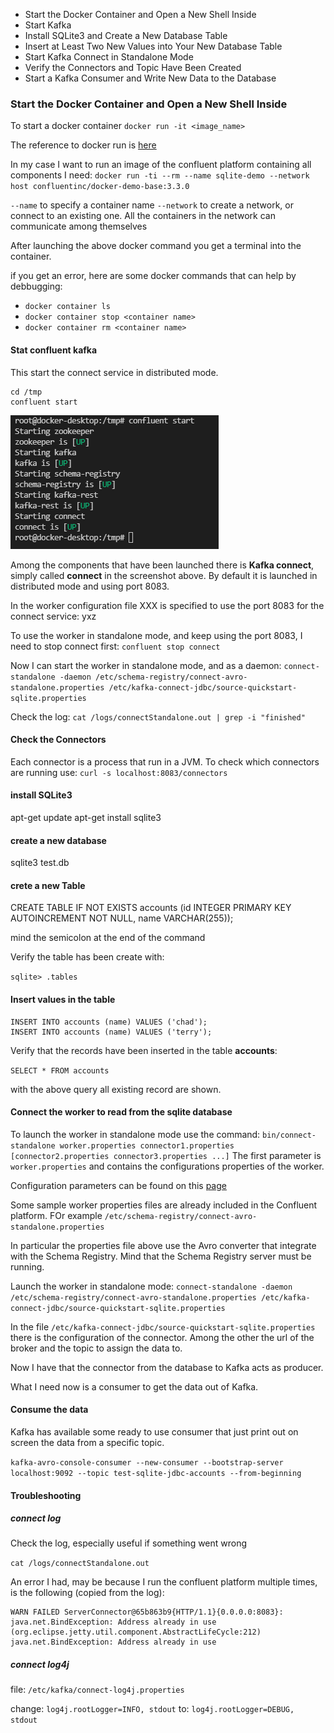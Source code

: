 - Start the Docker Container and Open a New Shell Inside
- Start Kafka
- Install SQLite3 and Create a New Database Table
- Insert at Least Two New Values into Your New Database Table
- Start Kafka Connect in Standalone Mode
- Verify the Connectors and Topic Have Been Created
- Start a Kafka Consumer and Write New Data to the Database



### Start the Docker Container and Open a New Shell Inside

To start a docker container
`docker run -it <image_name>`

The reference to docker run is [here](https://docs.docker.com/engine/reference/run/)

In my case I want to run an image of the confluent platform containing all components I need:
`docker run -ti --rm --name sqlite-demo --network host confluentinc/docker-demo-base:3.3.0`

`--name` to specify a container name
`--network` to create a network, or connect to an existing one. All the containers in the network can communicate among themselves

After launching the above docker command you get a terminal into the container.

if you get an error, here are some docker commands that can help by debbugging:
- `docker container ls`
- `docker container stop <container name>`
- `docker container rm <container name>`


#### Stat confluent kafka

This start the connect service in distributed mode. 

```
cd /tmp
confluent start
```
![start confluent kafka platform](pics\starting-kafka.png)

Among the components that have been launched there is **Kafka connect**, simply called **connect** in the screenshot above. By default it is launched in distributed mode and using port 8083.

In the worker configuration file XXX is specified to use the port 8083 for the connect service:
yxz

To use the worker in standalone mode, and keep using the port 8083, I need to stop connect first:
`confluent stop connect`

Now I can start the worker in standalone mode, and as a daemon:
`connect-standalone -daemon /etc/schema-registry/connect-avro-standalone.properties /etc/kafka-connect-jdbc/source-quickstart-sqlite.properties`

Check the log:
`cat /logs/connectStandalone.out | grep -i "finished"`

#### Check the Connectors

Each connector is a process that run in a JVM. To check which connectors are running use:
`curl -s localhost:8083/connectors`



#### install SQLite3 

apt-get update
apt-get install sqlite3

#### create a new database

sqlite3 test.db

#### crete a new Table

CREATE TABLE IF NOT EXISTS accounts (id INTEGER PRIMARY KEY AUTOINCREMENT NOT NULL, name VARCHAR(255));

mind the semicolon at the end of the command

Verify the table has been create with:

`sqlite> .tables`

#### Insert values in the table


```
INSERT INTO accounts (name) VALUES ('chad');
INSERT INTO accounts (name) VALUES ('terry');
```

Verify that the records have been inserted in the table **accounts**:

`SELECT * FROM accounts`

with the above query all existing record are shown.


#### Connect the worker to read from the sqlite database

To launch the worker in standalone mode use the command:
`bin/connect-standalone worker.properties connector1.properties [connector2.properties connector3.properties ...]`
The first parameter is `worker.properties` and contains the configurations properties of the worker.

Configuration parameters can be found on this [page](https://docs.confluent.io/platform/current/connect/references/allconfigs.html)

Some sample worker properties files are already included in the Confluent platform. FOr example 
`/etc/schema-registry/connect-avro-standalone.properties`

In particular the properties file above use the Avro converter that integrate with the Schema Registry. Mind that the Schema Registry server must be running.

Launch the worker in standalone mode:
`connect-standalone -daemon /etc/schema-registry/connect-avro-standalone.properties /etc/kafka-connect-jdbc/source-quickstart-sqlite.properties`

In the file `/etc/kafka-connect-jdbc/source-quickstart-sqlite.properties` there is the configuration of the connector.
Among the other the url of the broker and the topic to assign the data to.


Now I have that the connector from the database to Kafka acts as producer.

What I need now is a consumer to get the data out of Kafka.

#### Consume the data

Kafka has available some ready to use consumer that just print out on screen the data from a specific topic.


`kafka-avro-console-consumer --new-consumer --bootstrap-server localhost:9092 --topic test-sqlite-jdbc-accounts --from-beginning`



#### Troubleshooting

##### connect log
Check the log, especially useful if something went wrong

`cat /logs/connectStandalone.out`

An error I had, may be because I run the confluent platform multiple times, is the following (copied from the log):

```
WARN FAILED ServerConnector@65b863b9{HTTP/1.1}{0.0.0.0:8083}: java.net.BindException: Address already in use (org.eclipse.jetty.util.component.AbstractLifeCycle:212)
java.net.BindException: Address already in use
```

##### connect log4j

file: `/etc/kafka/connect-log4j.properties`

change: `log4j.rootLogger=INFO, stdout`
to: `log4j.rootLogger=DEBUG, stdout`


